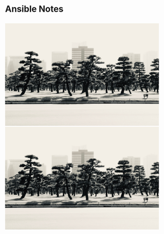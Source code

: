 # Ansible Notes
## 

<!-- thumbnail image wrapped in a link -->
<a href="#img1">
  <img src="img/tokyo.jpg" class="thumbnail">
</a>

<!-- lightbox container hidden with CSS -->
<a href="#_" class="lightbox" id="img1">
  <img src="img/tokyo.jpg">
</a>

